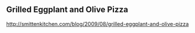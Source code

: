 ## Grilled Eggplant and Olive Pizza

http://smittenkitchen.com/blog/2009/08/grilled-eggplant-and-olive-pizza
